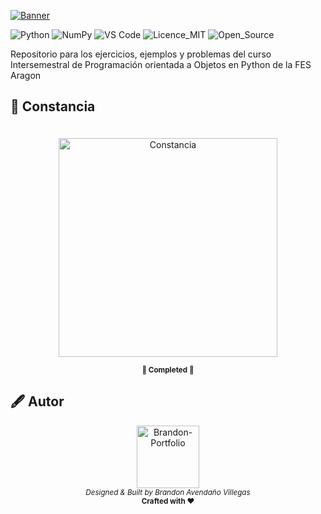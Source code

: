 
<a href="https://www.aragon.unam.mx/fes-aragon/#!/inicio" target="_blank"><img aling="center" src="https://github.com/LanIkari/Programacion_Orientada_a_Objetos_Python/assets/42923366/ded298a6-f762-4d8e-9c82-33ae21650e8c" alt="Banner"></img></a>

 ![Python](https://img.shields.io/badge/python-3670A0?style=for-the-badge&logo=python&logoColor=ffdd54) 
 ![NumPy](https://img.shields.io/badge/StarUML-%23013243.svg?style=for-the-badge&logo=uml&logoColor=white) 
 ![VS Code](https://img.shields.io/badge/visual_studio_code-007ACC.svg?style=for-the-badge&logo=visualstudiocode&logoColor=white)
 ![Licence_MIT](https://img.shields.io/badge/Licence_MIT-6D1ED4.svg?style=for-the-badge&logo=sourcehut&logoColor=white)
![Open_Source](https://img.shields.io/badge/Open_source-%23000000.svg?style=for-the-badge&logo=githubsponsors&logoColor=E71D29)

Repositorio para los ejercicios, ejemplos y problemas del curso Intersemestral de Programación orientada a Objetos en Python de la FES Aragon

## 📜 Constancia

<div align="center">
<a href="https://drive.google.com/file/d/1PcVEPqCC8n7INJ5rxq548OD-QF-bUqui/view?usp=sharing" target="_blank"><img aling="center" width="350" height="" src="https://github-production-user-asset-6210df.s3.amazonaws.com/42923366/257649837-4ff3f9a4-1859-4a79-9f00-a05bc13b12a1.png" style="margin-top:20px" alt="Constancia"/></a>

<b ><sub >👾 Completed 👾</sub></b>

</div>

## 🖋️ Autor

<p align="center">
  <a href="https://lanikari.github.io/BrandonAV-Portfolio/" target="_blank">
  <img width="100px" src="https://github-production-user-asset-6210df.s3.amazonaws.com/42923366/245333869-34be7609-805c-4b8a-9f72-21315cdaa13a.png" alt="Brandon-Portfolio" />
  </a>
  <br />
  <i><sub>Designed & Built by Brandon Avendaño Villegas</sub></i>
  <br>
  <b><sub>Crafted with ❤</sub></b>
<p>
